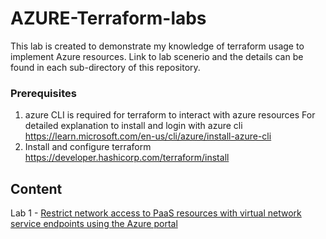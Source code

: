 # AZURE-Terraform-labs

This lab is created to demonstrate my knowledge of terraform usage to implement Azure resources.
Link to lab scenerio and the details can be found in each sub-directory of this repository.

### Prerequisites
1. azure CLI is required for terraform to interact with azure resources
   For detailed explanation to install and login with azure cli https://learn.microsoft.com/en-us/cli/azure/install-azure-cli
2. Install and configure terraform https://developer.hashicorp.com/terraform/install
   
## Content
Lab 1 - [Restrict network access to PaaS resources with virtual network service endpoints using the Azure portal](AZURE-Terraform-labs/lab-1.md)
